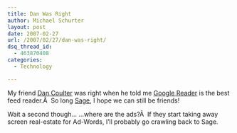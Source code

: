 ```yaml
---
title: Dan Was Right
author: Michael Schurter
layout: post
date: 2007-02-27
url: /2007/02/27/dan-was-right/
dsq_thread_id:
  - 463870408
categories:
  - Technology

---
```

My friend [Dan Coulter][1] was right when he told me [Google Reader][2] is the best feed reader.Â  So long [Sage][3], I hope we can still be friends!

Wait a second though&#8230; &#8230;where are the ads?Â  If they start taking away screen real-estate for Ad-Words, I&#8217;ll probably go crawling back to Sage.

 [1]: http://www.dancoulter.com/
 [2]: http://www.google.com/reader/view/
 [3]: http://sage.mozdev.org/